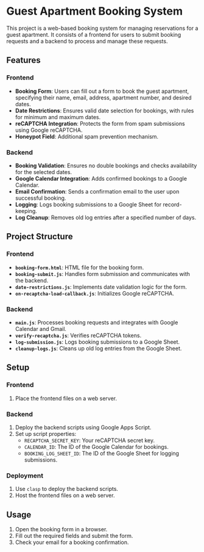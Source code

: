 # Guest Apartment Booking System

This project is a web-based booking system for managing reservations for a guest apartment. It consists of a frontend for users to submit booking requests and a backend to process and manage these requests.

## Features

### Frontend
- **Booking Form**: Users can fill out a form to book the guest apartment, specifying their name, email, address, apartment number, and desired dates.
- **Date Restrictions**: Ensures valid date selection for bookings, with rules for minimum and maximum dates.
- **reCAPTCHA Integration**: Protects the form from spam submissions using Google reCAPTCHA.
- **Honeypot Field**: Additional spam prevention mechanism.

### Backend
- **Booking Validation**: Ensures no double bookings and checks availability for the selected dates.
- **Google Calendar Integration**: Adds confirmed bookings to a Google Calendar.
- **Email Confirmation**: Sends a confirmation email to the user upon successful booking.
- **Logging**: Logs booking submissions to a Google Sheet for record-keeping.
- **Log Cleanup**: Removes old log entries after a specified number of days.

## Project Structure

### Frontend
- **`booking-form.html`**: HTML file for the booking form.
- **`booking-submit.js`**: Handles form submission and communicates with the backend.
- **`date-restrictions.js`**: Implements date validation logic for the form.
- **`on-recaptcha-load-callback.js`**: Initializes Google reCAPTCHA.

### Backend
- **`main.js`**: Processes booking requests and integrates with Google Calendar and Gmail.
- **`verify-recaptcha.js`**: Verifies reCAPTCHA tokens.
- **`log-submission.js`**: Logs booking submissions to a Google Sheet.
- **`cleanup-logs.js`**: Cleans up old log entries from the Google Sheet.

## Setup

### Frontend
1. Place the frontend files on a web server.

### Backend
1. Deploy the backend scripts using Google Apps Script.
2. Set up script properties:
   - `RECAPTCHA_SECRET_KEY`: Your reCAPTCHA secret key.
   - `CALENDAR_ID`: The ID of the Google Calendar for bookings.
   - `BOOKING_LOG_SHEET_ID`: The ID of the Google Sheet for logging submissions.

### Deployment
1. Use `clasp` to deploy the backend scripts.
2. Host the frontend files on a web server.

## Usage
1. Open the booking form in a browser.
2. Fill out the required fields and submit the form.
3. Check your email for a booking confirmation.
